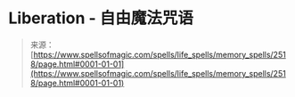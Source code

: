 <!--yml

category: 未分类

date: 2024-06-12 18:36:15

-->

# Liberation - 自由魔法咒语

> 来源：[https://www.spellsofmagic.com/spells/life_spells/memory_spells/2518/page.html#0001-01-01](https://www.spellsofmagic.com/spells/life_spells/memory_spells/2518/page.html#0001-01-01)
